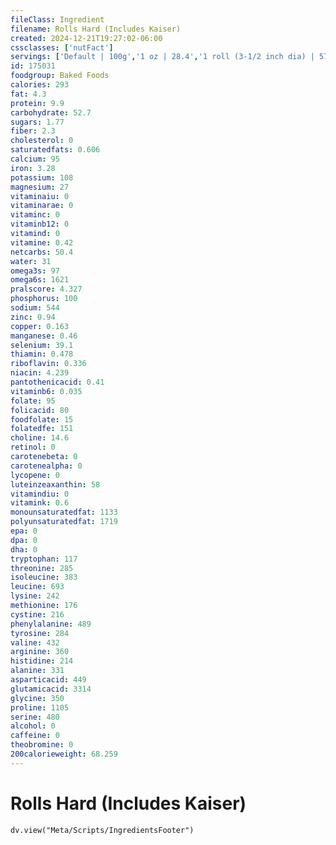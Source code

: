 ```yaml
---
fileClass: Ingredient
filename: Rolls Hard (Includes Kaiser)
created: 2024-12-21T19:27:02-06:00
cssclasses: ['nutFact']
servings: ['Default | 100g','1 oz | 28.4','1 roll (3-1/2 inch dia) | 57']
id: 175031
foodgroup: Baked Foods
calories: 293
fat: 4.3
protein: 9.9
carbohydrate: 52.7
sugars: 1.77
fiber: 2.3
cholesterol: 0
saturatedfats: 0.606
calcium: 95
iron: 3.28
potassium: 108
magnesium: 27
vitaminaiu: 0
vitaminarae: 0
vitaminc: 0
vitaminb12: 0
vitamind: 0
vitamine: 0.42
netcarbs: 50.4
water: 31
omega3s: 97
omega6s: 1621
pralscore: 4.327
phosphorus: 100
sodium: 544
zinc: 0.94
copper: 0.163
manganese: 0.46
selenium: 39.1
thiamin: 0.478
riboflavin: 0.336
niacin: 4.239
pantothenicacid: 0.41
vitaminb6: 0.035
folate: 95
folicacid: 80
foodfolate: 15
folatedfe: 151
choline: 14.6
retinol: 0
carotenebeta: 0
carotenealpha: 0
lycopene: 0
luteinzeaxanthin: 58
vitamindiu: 0
vitamink: 0.6
monounsaturatedfat: 1133
polyunsaturatedfat: 1719
epa: 0
dpa: 0
dha: 0
tryptophan: 117
threonine: 285
isoleucine: 383
leucine: 693
lysine: 242
methionine: 176
cystine: 216
phenylalanine: 489
tyrosine: 284
valine: 432
arginine: 360
histidine: 214
alanine: 331
asparticacid: 449
glutamicacid: 3314
glycine: 350
proline: 1105
serine: 480
alcohol: 0
caffeine: 0
theobromine: 0
200calorieweight: 68.259
---
```


# Rolls Hard (Includes Kaiser)

```dataviewjs
dv.view("Meta/Scripts/IngredientsFooter")
```